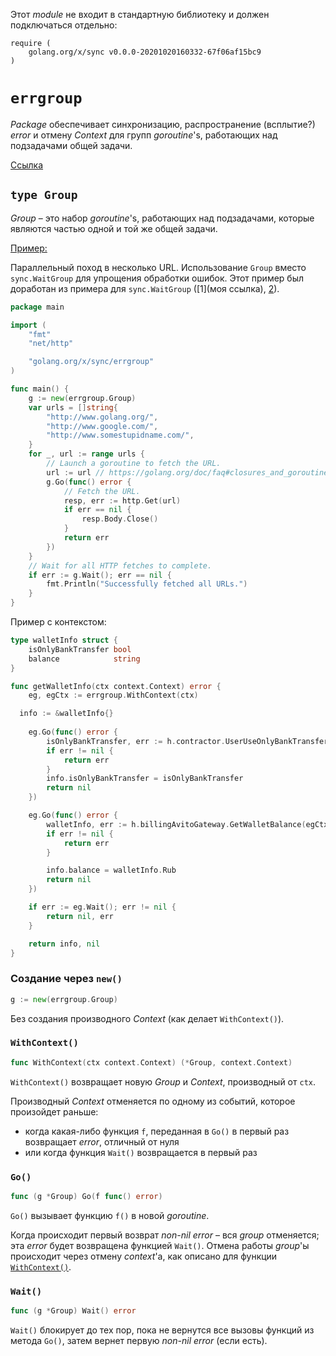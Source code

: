 Этот *module* не входит в стандартную библиотеку и должен подключаться отдельно:

```
require (
	golang.org/x/sync v0.0.0-20201020160332-67f06af15bc9
)
```



# `errgroup`

*Package* обеспечивает синхронизацию, распространение (всплытие?) *error* и отмену *Context* для групп *goroutine*'s, работающих над подзадачами общей задачи.

[Ссылка](https://pkg.go.dev/golang.org/x/sync@v0.0.0-20210220032951-036812b2e83c/errgroup)

## `type Group`

*Group* – это набор *goroutine*'s, работающих над подзадачами, которые являются частью одной и той же общей задачи.

<u>Пример:</u>

Параллельный поход в несколько URL. Использование `Group` вместо `sync.WaitGroup`  для упрощения обработки ошибок. Этот пример был доработан из примера для `sync.WaitGroup` ([1](моя ссылка), [2](https://golang.org/pkg/sync/#example_WaitGroup)).

```go
package main

import (
	"fmt"
	"net/http"

	"golang.org/x/sync/errgroup"
)

func main() {
	g := new(errgroup.Group)
	var urls = []string{
		"http://www.golang.org/",
		"http://www.google.com/",
		"http://www.somestupidname.com/",
	}
	for _, url := range urls {
		// Launch a goroutine to fetch the URL.
		url := url // https://golang.org/doc/faq#closures_and_goroutines
		g.Go(func() error {
			// Fetch the URL.
			resp, err := http.Get(url)
			if err == nil {
				resp.Body.Close()
			}
			return err
		})
	}
	// Wait for all HTTP fetches to complete.
	if err := g.Wait(); err == nil {
		fmt.Println("Successfully fetched all URLs.")
	}
}
```

Пример с контекстом:

```go
type walletInfo struct {
	isOnlyBankTransfer bool
	balance            string
}

func getWalletInfo(ctx context.Context) error {
	eg, egCtx := errgroup.WithContext(ctx)

  info := &walletInfo{}
  
	eg.Go(func() error {
		isOnlyBankTransfer, err := h.contractor.UserUseOnlyBankTransferring(egCtx)
		if err != nil {
			return err
		}
		info.isOnlyBankTransfer = isOnlyBankTransfer
		return nil
	})

	eg.Go(func() error {
		walletInfo, err := h.billingAvitoGateway.GetWalletBalance(egCtx)
		if err != nil {
			return err
		}

		info.balance = walletInfo.Rub
		return nil
	})

	if err := eg.Wait(); err != nil {
		return nil, err
	}

	return info, nil
}
```





### Создание через `new()`

```go
g := new(errgroup.Group)
```

Без создания производного *Context* (как делает `WithContext()`).



### `WithContext()`

```go
func WithContext(ctx context.Context) (*Group, context.Context)
```

`WithContext()` возвращает новую *Group* и  *Context*, производный от `ctx`.

Производный *Context* отменяется по одному из событий, которое произойдет раньше:

- когда какая-либо функция `f`, переданная в `Go()` в первый раз возвращает *error*, отличный от нуля
- или когда функция `Wait()` возвращается в первый раз

### `Go()`

```go
func (g *Group) Go(f func() error)
```

`Go()` вызывает функцию `f()` в новой *goroutine*.

Когда происходит первый возврат *non-nil error* – вся *group* отменяется; эта *error* будет возвращена функцией `Wait()`. Отмена работы *group*'ы происходит через отмену *context*'а, как описано для функции [`WithContext()`](#withcontext).

### `Wait()`

```go
func (g *Group) Wait() error
```

`Wait()` блокирует до тех пор, пока не вернутся все вызовы функций из метода `Go()`, затем вернет первую *non-nil error* (если есть).